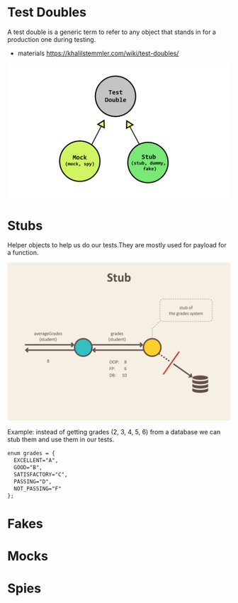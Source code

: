 # Test Doubles

A test double is a generic term to refer to any object that stands in for a production one during testing.

- materials
  https://khalilstemmler.com/wiki/test-doubles/

![doubles](./img/doubles.svg)

# Stubs

Helper objects to help us do our tests.They are mostly used for payload for a function.

![stub](./img/stub.png)

Example: instead of getting grades (2, 3, 4, 5, 6) from a database we can stub them and use them in our tests.

```
enum grades = {
  EXCELLENT="A",
  GOOD="B",
  SATISFACTORY="C",
  PASSING="D",
  NOT_PASSING="F"
};
```

# Fakes

# Mocks

# Spies
